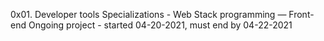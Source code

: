 0x01. Developer tools
Specializations - Web Stack programming ― Front-end
Ongoing project - started 04-20-2021, must end by 04-22-2021